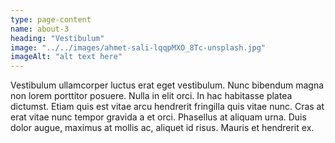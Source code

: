 ```yaml
---
type: page-content
name: about-3
heading: "Vestibulum"
image: "../../images/ahmet-sali-lqqpMXO_8Tc-unsplash.jpg"
imageAlt: "alt text here"
---
```

Vestibulum ullamcorper luctus erat eget vestibulum. Nunc bibendum magna non lorem porttitor posuere. Nulla in elit orci. In hac habitasse platea dictumst. Etiam quis est vitae arcu hendrerit fringilla quis vitae nunc. Cras at erat vitae nunc tempor gravida a et orci. Phasellus at aliquam urna. Duis dolor augue, maximus at mollis ac, aliquet id risus. Mauris et hendrerit ex.